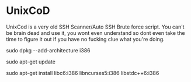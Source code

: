 # UnixCoD

UnixCod is a very old SSH Scanner/Auto SSH Brute force script.
You can't be brain dead and use it, you wont even understand so 
dont even take the time to figure it out if you have no fucking
clue what you're doing.

sudo dpkg --add-architecture i386


sudo apt-get update



sudo apt-get install libc6:i386 libncurses5:i386 libstdc++6:i386




